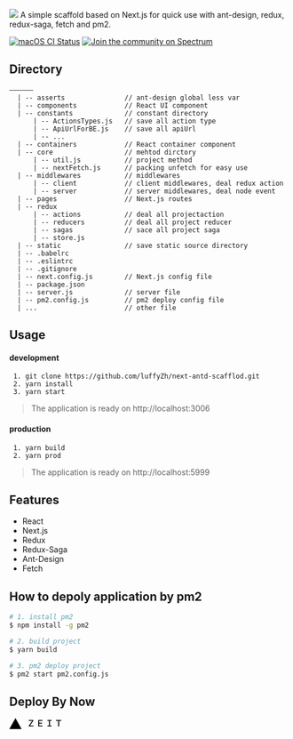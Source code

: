 ![](https://user-gold-cdn.xitu.io/2019/1/26/16889da2c2c4c0ac?imageView2/1/w/1304/h/734/q/85/interlace/1)
A simple scaffold based on Next.js for quick use with ant-design, redux, redux-saga, fetch and pm2.

[![macOS CI Status](https://circleci.com/gh/zeit/now-desktop.svg?style=shield)](https://next-antd-scaffold.luffyzh.now.sh/)
[![Join the community on Spectrum](https://withspectrum.github.io/badge/badge.svg)](https://spectrum.chat/zeit)

## Directory

```
——————
  | -- asserts               // ant-design global less var
  | -- components            // React UI component
  | -- constants             // constant directory
      | -- ActionsTypes.js   // save all action type
      | -- ApiUrlForBE.js    // save all apiUrl
      | -- ...
  | -- containers            // React container component
  | -- core                  // mehtod dirctory
      | -- util.js           // project method
      | -- nextFetch.js      // packing unfetch for easy use
  | -- middlewares           // middlewares
      | -- client            // client middlewares, deal redux action
      | -- server            // server middlewares, deal node event
  | -- pages                 // Next.js routes
  | -- redux
      | -- actions           // deal all projectaction
      | -- reducers          // deal all project reducer
      | -- sagas             // sace all project saga
      | -- store.js
  | -- static                // save static source directory
  | -- .babelrc
  | -- .eslintrc
  | -- .gitignore
  | -- next.config.js        // Next.js config file
  | -- package.json
  | -- server.js             // server file
  | -- pm2.config.js         // pm2 deploy config file
  | ...                      // other file
```

## Usage

#### development

```
 1. git clone https://github.com/luffyZh/next-antd-scafflod.git
 2. yarn install
 3. yarn start
```

> The application is ready on http://localhost:3006

#### production

```
 1. yarn build
 2. yarn prod
```

> The application is ready on http://localhost:5999

## Features

- React
- Next.js
- Redux
- Redux-Saga
- Ant-Design
- Fetch

## How to depoly application by pm2

```bash
# 1. install pm2
$ npm install -g pm2

# 2. build project
$ yarn build

# 3. pm2 deploy project
$ pm2 start pm2.config.js
```

## Deploy By Now

<a target='__blank' href='https://zeit.co/now'>
  <svg width="94" height="20" viewBox="0 0 94 20" version="1.1"><g stroke="none" stroke-width="1" fill="#000" fill-rule="evenodd"><polygon points="11.0541053 0 22.1082105 19.6826969 0 19.6826969"></polygon><path d="M35.0456522,15.0779327 L43.4034783,15.0779327 L43.4034783,13.6218212 L37.13,13.6218212 L43.3013043,4.7826087 L43.3013043,3.51107465 L35.1478261,3.51107465 L35.1478261,4.96718622 L41.2169565,4.96718622 L35.0456522,13.8063987 L35.0456522,15.0779327 Z M52.1495652,15.0779327 L59.6491304,15.0779327 L59.6491304,13.6218212 L53.8456522,13.6218212 L53.8456522,9.9097621 L58.8930435,9.9097621 L58.8930435,8.45365053 L53.8456522,8.45365053 L53.8456522,4.96718622 L59.6491304,4.96718622 L59.6491304,3.51107465 L52.1495652,3.51107465 L52.1495652,15.0779327 Z M68.6813043,15.0779327 L75.9969565,15.0779327 L75.9969565,13.6218212 L73.1973913,13.6218212 L73.1973913,4.96718622 L75.9969565,4.96718622 L75.9969565,3.51107465 L68.6813043,3.51107465 L68.6813043,4.96718622 L71.5013043,4.96718622 L71.5013043,13.6218212 L68.6813043,13.6218212 L68.6813043,15.0779327 Z M88.0330435,15.0779327 L89.7291304,15.0779327 L89.7291304,4.96718622 L93.6526087,4.96718622 L93.6526087,3.51107465 L84.1504348,3.51107465 L84.1504348,4.96718622 L88.0330435,4.96718622 L88.0330435,15.0779327 Z"></path></g></svg>
</a>
